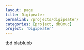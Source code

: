 ```yaml
---
layout: page
title: Digipeater
permalink: /projects/digipeater/
categories: [project, db0muc]
project: 'Digipeater'
---
```


tbd blablubb